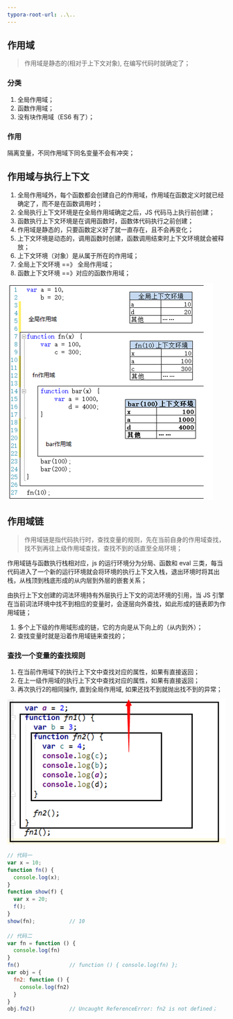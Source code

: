 ```yaml
---
typora-root-url: ..\..
---
```


## 作用域

> 作用域是静态的(相对于上下文对象), 在编写代码时就确定了；

### 分类

1. 全局作用域；
2. 函数作用域；
3. 没有块作用域（ES6 有了）；

### 作用

隔离变量，不同作用域下同名变量不会有冲突；

## 作用域与执行上下文

1. 全局作用域外，每个函数都会创建自己的作用域，作用域在函数定义时就已经确定了，而不是在函数调用时；
2. 全局执行上下文环境是在全局作用域确定之后，JS 代码马上执行前创建；
3. 函数执行上下文环境是在调用函数时，函数体代码执行之前创建；
4. 作用域是静态的，只要函数定义好了就一直存在，且不会再变化；
5. 上下文环境是动态的，调用函数时创建，函数调用结束时上下文环境就会被释放；
6. 上下文环境（对象）是从属于所在的作用域；
7. 全局上下文环境 ==》 全局作用域；
8. 函数上下文环境 ==》对应的函数作用域；

![作用域1](/images/原型/作用域1.jpg)

## 作用域链

> 作用域链是指代码执行时，查找变量的规则，先在当前自身的作用域查找，找不到再往上级作用域查找，查找不到的话直至全局环境；

作用域链与函数执行栈相对应，js 的运行环境分为分局、函数和 eval 三类，每当代码进入了一个新的运行环境就会将环境的执行上下文入栈，退出环境时将其出栈，从栈顶到栈底形成的从内层到外层的嵌套关系；

由执行上下文创建的词法环境持有外层执行上下文的词法环境的引用，当 JS 引擎在当前词法环境中找不到相应的变量时，会逐层向外查找，如此形成的链表即为作用域链；

1. 多个上下级的作用域形成的链，它的方向是从下向上的（从内到外）；
2. 查找变量时就是沿着作用域链来查找的；

### 查找一个变量的查找规则

1. 在当前作用域下的执行上下文中查找对应的属性，如果有直接返回；
2. 在上一级作用域的执行上下文中查找对应的属性，如果有直接返回；
3. 再次执行2的相同操作, 直到全局作用域, 如果还找不到就抛出找不到的异常；

![作用域2](/images/原型/作用域2.jpg)



```javascript
// 代码一
var x = 10;
function fn() {
  console.log(x);
}
function show(f) {
  var x = 20;
  f();
}
show(fn);			// 10

// 代码二
var fn = function () {
  console.log(fn)
}
fn()				// function () { console.log(fn) };	
var obj = {
  fn2: function () {
    console.log(fn2)
  }
}
obj.fn2()			// Uncaught ReferenceError: fn2 is not defined；
```

